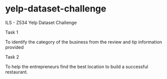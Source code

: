 # yelp-dataset-challenge
ILS - Z534 Yelp Dataset Challenge

Task 1

To identify the category of the business from the review and tip information provided

Task 2

To help the entrepreneurs find the best location to build a successful restaurant.
